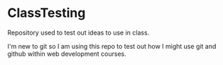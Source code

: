 # ClassTesting
Repository used to test out ideas to use in class.

I'm new to git so I am using this repo to test out how I might use git and github within web development courses. 
